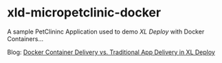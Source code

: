 # xld-micropetclinic-docker

A sample PetClininc Application used to demo *XL Deploy* with Docker
Containers...


Blog: [Docker Container Delivery vs. Traditional App Delivery in XL Deploy](http://blog.xebialabs.com/2015/09/16/docker-container-delivery-vs-traditional-app-delivery-in-xl-deploy)

